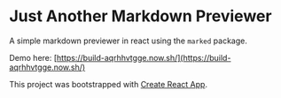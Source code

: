 # Just Another Markdown Previewer

A simple markdown previewer in react using the `marked` package.

Demo here: [https://build-aqrhhvtgge.now.sh/](https://build-aqrhhvtgge.now.sh/)

This project was bootstrapped with [Create React App](https://github.com/facebookincubator/create-react-app).


